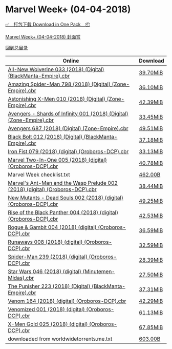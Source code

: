 # Marvel Week+ (04-04-2018)

[✅&emsp;打包下载 Download in One Pack&emsp;📦](https://pan.baidu.com/s/1rgWi1au-DcxGqT0BKKrkqQ)

[Marvel Week+ (04-04-2018) 封面赏](/https://github.com/alicewish/markdown/blob/master/cover/Marvel-Week-04-04-2018-Covers.md)



[回到总目录](https://github.com/alicewish/markdown/blob/master/Catalogs.md)



Online | Download
--- | ---
[All-New Wolverine 033 (2018) (Digital) (BlackManta-Empire).cbr](https://github.com/alicewish/markdown/blob/master/comic/All-New-Wolverine-033-2018-Digital-BlackManta-Empire-cbr.md) | [39.70MiB](https://pan.baidu.com/s/1rgWi1au-DcxGqT0BKKrkqQ#list/path=%2FMarvel%20Week%202018%20Q2%2FMarvel%20Week%2B%20%2804-04-2018%29%2F%E3%82%AD%E3%82%A2%E3%82%B9%E3%82%B7%E3%82%B7%E3%82%BB%E3%82%A2%E3%82%AF%E3%82%A2%E3%82%B1%E3%82%A2%E3%82%BB%E3%82%AD%E3%82%B1%E3%82%A8%E3%82%B1%E3%82%BB%E3%82%B5%E3%82%B7%E3%82%B5%E3%82%BB%E3%82%AD%E3%82%AF%E3%82%A2%E3%82%B3%E3%82%A6%E3%82%AA%E3%82%BB%E3%82%B9%E3%82%BD%E3%82%BF%E3%82%BB&parentPath=%2FMarvel%20Week%202018%20Q2)
[Amazing Spider-Man 798 (2018) (Digital) (Zone-Empire).cbr](https://github.com/alicewish/markdown/blob/master/comic/Amazing-Spider-Man-798-2018-Digital-Zone-Empire-cbr.md) | [36.10MiB](https://pan.baidu.com/s/1rgWi1au-DcxGqT0BKKrkqQ#list/path=%2FMarvel%20Week%202018%20Q2%2FMarvel%20Week%2B%20%2804-04-2018%29%2F%E3%82%AD%E3%82%B1%E3%82%AA%E3%82%B9%E3%82%A8%E3%82%AD%E3%82%B9%E3%82%BD%E3%82%A2%E3%82%B7%E3%82%B1%E3%82%AA%E3%82%AD%E3%82%BD%E3%82%A4%E3%82%B9%E3%82%B1%E3%82%A4%E3%82%B5%E3%82%B5%E3%82%B9%E3%82%B7%E3%82%AD%E3%82%B1%E3%82%A4%E3%82%AD%E3%82%A8%E3%82%B7%E3%82%BF%E3%82%AA%E3%82%B5%E3%82%B7&parentPath=%2FMarvel%20Week%202018%20Q2)
[Astonishing X-Men 010 (2018) (Digital) (Zone-Empire).cbr](https://github.com/alicewish/markdown/blob/master/comic/Astonishing-X-Men-010-2018-Digital-Zone-Empire-cbr.md) | [42.39MiB](https://pan.baidu.com/s/1rgWi1au-DcxGqT0BKKrkqQ#list/path=%2FMarvel%20Week%202018%20Q2%2FMarvel%20Week%2B%20%2804-04-2018%29%2F%E3%82%BB%E3%82%A4%E3%82%AD%E3%82%AB%E3%82%AA%E3%82%AD%E3%82%A8%E3%82%A2%E3%82%A4%E3%82%A6%E3%82%AB%E3%82%A8%E3%82%B3%E3%82%AF%E3%82%BB%E3%82%B1%E3%82%A4%E3%82%A6%E3%82%AB%E3%82%B7%E3%82%A8%E3%82%AD%E3%82%B5%E3%82%A2%E3%82%B9%E3%82%A4%E3%82%A2%E3%82%B9%E3%82%A8%E3%82%B9%E3%82%B7%E3%82%BD&parentPath=%2FMarvel%20Week%202018%20Q2)
[Avengers - Shards of Infinity 001 (2018) (Digital) (Zone-Empire).cbr](https://github.com/alicewish/markdown/blob/master/comic/Avengers-Shards-of-Infinity-001-2018-Digital-Zone-Empire-cbr.md) | [33.45MiB](https://pan.baidu.com/s/1rgWi1au-DcxGqT0BKKrkqQ#list/path=%2FMarvel%20Week%202018%20Q2%2FMarvel%20Week%2B%20%2804-04-2018%29%2F%E3%82%B3%E3%82%A6%E3%82%AD%E3%82%B3%E3%82%B7%E3%82%B9%E3%82%AA%E3%82%BD%E3%82%AF%E3%82%B1%E3%82%B5%E3%82%A8%E3%82%A8%E3%82%AF%E3%82%BF%E3%82%B7%E3%82%A2%E3%82%A4%E3%82%A2%E3%82%A8%E3%82%B1%E3%82%A6%E3%82%AB%E3%82%B3%E3%82%B1%E3%82%A8%E3%82%AD%E3%82%B3%E3%82%BD%E3%82%AF%E3%82%AA%E3%82%A6&parentPath=%2FMarvel%20Week%202018%20Q2)
[Avengers 687 (2018) (Digital) (Zone-Empire).cbr](https://github.com/alicewish/markdown/blob/master/comic/Avengers-687-2018-Digital-Zone-Empire-cbr.md) | [49.51MiB](https://pan.baidu.com/s/1rgWi1au-DcxGqT0BKKrkqQ#list/path=%2FMarvel%20Week%202018%20Q2%2FMarvel%20Week%2B%20%2804-04-2018%29%2F%E3%82%BF%E3%82%A4%E3%82%A2%E3%82%A6%E3%82%A4%E3%82%AA%E3%82%BB%E3%82%BD%E3%82%A8%E3%82%BD%E3%82%B3%E3%82%B1%E3%82%A2%E3%82%A8%E3%82%A4%E3%82%A2%E3%82%A4%E3%82%AF%E3%82%A8%E3%82%AD%E3%82%AD%E3%82%B7%E3%82%BF%E3%82%B9%E3%82%AF%E3%82%A6%E3%82%A6%E3%82%AF%E3%82%AA%E3%82%B5%E3%82%AB%E3%82%AA&parentPath=%2FMarvel%20Week%202018%20Q2)
[Black Bolt 012 (2018) (Digital) (BlackManta-Empire).cbr](https://github.com/alicewish/markdown/blob/master/comic/Black-Bolt-012-2018-Digital-BlackManta-Empire-cbr.md) | [37.18MiB](https://pan.baidu.com/s/1rgWi1au-DcxGqT0BKKrkqQ#list/path=%2FMarvel%20Week%202018%20Q2%2FMarvel%20Week%2B%20%2804-04-2018%29%2F%E3%82%B5%E3%82%BD%E3%82%BB%E3%82%AD%E3%82%AA%E3%82%A6%E3%82%BB%E3%82%B7%E3%82%AB%E3%82%BD%E3%82%B7%E3%82%A4%E3%82%BF%E3%82%A6%E3%82%AF%E3%82%B1%E3%82%B1%E3%82%BF%E3%82%B5%E3%82%BF%E3%82%B9%E3%82%BF%E3%82%B1%E3%82%AB%E3%82%AD%E3%82%BB%E3%82%A4%E3%82%AB%E3%82%B3%E3%82%B1%E3%82%B5%E3%82%A2&parentPath=%2FMarvel%20Week%202018%20Q2)
[Iron Fist 079 (2018) (digital) (Oroboros-DCP).cbr](https://github.com/alicewish/markdown/blob/master/comic/Iron-Fist-079-2018-digital-Oroboros-DCP-cbr.md) | [33.13MiB](https://pan.baidu.com/s/1rgWi1au-DcxGqT0BKKrkqQ#list/path=%2FMarvel%20Week%202018%20Q2%2FMarvel%20Week%2B%20%2804-04-2018%29%2F%E3%82%B3%E3%82%AF%E3%82%BF%E3%82%B1%E3%82%B5%E3%82%A8%E3%82%A6%E3%82%B1%E3%82%B7%E3%82%AF%E3%82%AF%E3%82%B9%E3%82%A8%E3%82%A2%E3%82%BB%E3%82%AD%E3%82%BF%E3%82%B3%E3%82%A6%E3%82%B3%E3%82%AA%E3%82%AD%E3%82%B9%E3%82%BB%E3%82%BF%E3%82%A2%E3%82%AD%E3%82%AA%E3%82%A6%E3%82%AD%E3%82%AD%E3%82%A4&parentPath=%2FMarvel%20Week%202018%20Q2)
[Marvel Two-In-One 005 (2018) (digital) (Oroboros-DCP).cbr](https://github.com/alicewish/markdown/blob/master/comic/Marvel-Two-In-One-005-2018-digital-Oroboros-DCP-cbr.md) | [40.78MiB](https://pan.baidu.com/s/1rgWi1au-DcxGqT0BKKrkqQ#list/path=%2FMarvel%20Week%202018%20Q2%2FMarvel%20Week%2B%20%2804-04-2018%29%2F%E3%82%B3%E3%82%B9%E3%82%BD%E3%82%AD%E3%82%A8%E3%82%AB%E3%82%AB%E3%82%B1%E3%82%A6%E3%82%B9%E3%82%AB%E3%82%BD%E3%82%AF%E3%82%A4%E3%82%BB%E3%82%BD%E3%82%BB%E3%82%A2%E3%82%B1%E3%82%B3%E3%82%AD%E3%82%B1%E3%82%B3%E3%82%A4%E3%82%AB%E3%82%B9%E3%82%A8%E3%82%A6%E3%82%B1%E3%82%BF%E3%82%AF%E3%82%AB&parentPath=%2FMarvel%20Week%202018%20Q2)
Marvel Week checklist.txt | [462.00B](https://pan.baidu.com/s/1rgWi1au-DcxGqT0BKKrkqQ#list/path=%2FMarvel%20Week%202018%20Q2%2FMarvel%20Week%2B%20%2804-04-2018%29%2F%E3%82%BF%E3%82%A2%E3%82%B3%E3%82%A6%E3%82%A8%E3%82%B3%E3%82%AB%E3%82%B5%E3%82%AB%E3%82%A2%E3%82%BB%E3%82%AD%E3%82%A2%E3%82%AA%E3%82%B7%E3%82%A4%E3%82%AA%E3%82%A6%E3%82%B7%E3%82%AB%E3%82%AA%E3%82%B3%E3%82%B1%E3%82%BF%E3%82%A2%E3%82%B3%E3%82%AA%E3%82%B5%E3%82%A4%E3%82%B1%E3%82%A6%E3%82%B9&parentPath=%2FMarvel%20Week%202018%20Q2)
[Marvel's Ant-Man and the Wasp Prelude 002 (2018) (digital) (Oroboros-DCP).cbr](https://github.com/alicewish/markdown/blob/master/comic/Marvels-Ant-Man-Wasp-Prelude-002-2018-digital-Oroboros-DCP-cbr.md) | [38.44MiB](https://pan.baidu.com/s/1rgWi1au-DcxGqT0BKKrkqQ#list/path=%2FMarvel%20Week%202018%20Q2%2FMarvel%20Week%2B%20%2804-04-2018%29%2F%E3%82%BB%E3%82%B3%E3%82%BD%E3%82%A8%E3%82%B1%E3%82%A8%E3%82%B9%E3%82%B9%E3%82%BF%E3%82%A2%E3%82%A6%E3%82%B9%E3%82%A2%E3%82%AD%E3%82%AA%E3%82%A6%E3%82%BF%E3%82%AF%E3%82%B9%E3%82%B1%E3%82%AA%E3%82%B3%E3%82%BD%E3%82%BB%E3%82%BD%E3%82%A8%E3%82%A8%E3%82%B7%E3%82%AB%E3%82%B9%E3%82%AA%E3%82%B3&parentPath=%2FMarvel%20Week%202018%20Q2)
[New Mutants - Dead Souls 002 (2018) (digital) (Oroboros-DCP).cbr](https://github.com/alicewish/markdown/blob/master/comic/New-Mutants-Dead-Souls-002-2018-digital-Oroboros-DCP-cbr.md) | [49.25MiB](https://pan.baidu.com/s/1rgWi1au-DcxGqT0BKKrkqQ#list/path=%2FMarvel%20Week%202018%20Q2%2FMarvel%20Week%2B%20%2804-04-2018%29%2F%E3%82%B1%E3%82%B3%E3%82%B3%E3%82%AF%E3%82%BF%E3%82%A6%E3%82%A8%E3%82%B1%E3%82%B7%E3%82%B5%E3%82%AF%E3%82%B7%E3%82%A6%E3%82%B1%E3%82%BB%E3%82%BD%E3%82%A8%E3%82%A6%E3%82%AD%E3%82%B1%E3%82%B3%E3%82%BF%E3%82%A8%E3%82%B9%E3%82%B5%E3%82%B3%E3%82%A8%E3%82%BD%E3%82%A4%E3%82%BB%E3%82%B5%E3%82%B9&parentPath=%2FMarvel%20Week%202018%20Q2)
[Rise of the Black Panther 004 (2018) (digital) (Oroboros-DCP).cbr](https://github.com/alicewish/markdown/blob/master/comic/Rise-of-Black-Panther-004-2018-digital-Oroboros-DCP-cbr.md) | [42.53MiB](https://pan.baidu.com/s/1rgWi1au-DcxGqT0BKKrkqQ#list/path=%2FMarvel%20Week%202018%20Q2%2FMarvel%20Week%2B%20%2804-04-2018%29%2F%E3%82%A2%E3%82%A2%E3%82%A8%E3%82%A4%E3%82%B1%E3%82%AA%E3%82%AD%E3%82%A8%E3%82%BB%E3%82%B1%E3%82%BB%E3%82%B9%E3%82%B9%E3%82%A8%E3%82%AA%E3%82%A4%E3%82%BB%E3%82%B3%E3%82%B5%E3%82%B3%E3%82%AA%E3%82%AA%E3%82%A4%E3%82%B1%E3%82%BD%E3%82%BF%E3%82%A6%E3%82%AF%E3%82%A8%E3%82%A8%E3%82%AD%E3%82%BF&parentPath=%2FMarvel%20Week%202018%20Q2)
[Rogue & Gambit 004 (2018) (digital) (Oroboros-DCP).cbr](https://github.com/alicewish/markdown/blob/master/comic/Rogue-Gambit-004-2018-digital-Oroboros-DCP-cbr.md) | [36.59MiB](https://pan.baidu.com/s/1rgWi1au-DcxGqT0BKKrkqQ#list/path=%2FMarvel%20Week%202018%20Q2%2FMarvel%20Week%2B%20%2804-04-2018%29%2F%E3%82%B5%E3%82%BF%E3%82%BF%E3%82%B9%E3%82%BF%E3%82%A2%E3%82%BD%E3%82%AF%E3%82%B9%E3%82%BD%E3%82%A2%E3%82%B3%E3%82%A6%E3%82%A8%E3%82%BB%E3%82%B3%E3%82%AB%E3%82%B3%E3%82%B3%E3%82%AF%E3%82%B7%E3%82%A4%E3%82%AF%E3%82%AB%E3%82%B1%E3%82%BB%E3%82%A6%E3%82%BB%E3%82%AB%E3%82%AD%E3%82%AD%E3%82%B1&parentPath=%2FMarvel%20Week%202018%20Q2)
[Runaways 008 (2018) (digital) (Oroboros-DCP).cbr](https://github.com/alicewish/markdown/blob/master/comic/Runaways-008-2018-digital-Oroboros-DCP-cbr.md) | [32.59MiB](https://pan.baidu.com/s/1rgWi1au-DcxGqT0BKKrkqQ#list/path=%2FMarvel%20Week%202018%20Q2%2FMarvel%20Week%2B%20%2804-04-2018%29%2F%E3%82%B1%E3%82%BB%E3%82%AA%E3%82%AD%E3%82%B7%E3%82%A6%E3%82%BF%E3%82%A2%E3%82%BF%E3%82%BB%E3%82%B1%E3%82%BF%E3%82%B5%E3%82%AB%E3%82%B5%E3%82%BB%E3%82%AB%E3%82%AA%E3%82%B9%E3%82%B7%E3%82%AD%E3%82%BF%E3%82%A8%E3%82%B3%E3%82%B3%E3%82%AD%E3%82%B9%E3%82%AA%E3%82%BB%E3%82%A2%E3%82%AB%E3%82%AF&parentPath=%2FMarvel%20Week%202018%20Q2)
[Spider-Man 239 (2018) (digital) (Oroboros-DCP).cbr](https://github.com/alicewish/markdown/blob/master/comic/Spider-Man-239-2018-digital-Oroboros-DCP-cbr.md) | [28.39MiB](https://pan.baidu.com/s/1rgWi1au-DcxGqT0BKKrkqQ#list/path=%2FMarvel%20Week%202018%20Q2%2FMarvel%20Week%2B%20%2804-04-2018%29%2F%E3%82%A4%E3%82%BB%E3%82%AB%E3%82%BB%E3%82%AB%E3%82%AA%E3%82%B3%E3%82%B7%E3%82%AB%E3%82%BB%E3%82%B9%E3%82%A6%E3%82%BB%E3%82%A4%E3%82%BD%E3%82%AF%E3%82%B1%E3%82%AB%E3%82%AF%E3%82%B3%E3%82%BB%E3%82%B5%E3%82%BB%E3%82%A8%E3%82%B1%E3%82%B7%E3%82%AF%E3%82%B7%E3%82%BD%E3%82%AA%E3%82%AA%E3%82%B3&parentPath=%2FMarvel%20Week%202018%20Q2)
[Star Wars 046 (2018) (digital) (Minutemen-Midas).cbr](https://github.com/alicewish/markdown/blob/master/comic/Star-Wars-046-2018-digital-Minutemen-Midas-cbr.md) | [27.50MiB](https://pan.baidu.com/s/1rgWi1au-DcxGqT0BKKrkqQ#list/path=%2FMarvel%20Week%202018%20Q2%2FMarvel%20Week%2B%20%2804-04-2018%29%2F%E3%82%A4%E3%82%B1%E3%82%AA%E3%82%B3%E3%82%A4%E3%82%BF%E3%82%B7%E3%82%BB%E3%82%B1%E3%82%AF%E3%82%BF%E3%82%BD%E3%82%A6%E3%82%A4%E3%82%A8%E3%82%B9%E3%82%AD%E3%82%A6%E3%82%BB%E3%82%A8%E3%82%AB%E3%82%AA%E3%82%BD%E3%82%A6%E3%82%AD%E3%82%BD%E3%82%A8%E3%82%B3%E3%82%B3%E3%82%A6%E3%82%AA%E3%82%BF&parentPath=%2FMarvel%20Week%202018%20Q2)
[The Punisher 223 (2018) (Digital) (BlackManta-Empire).cbr](https://github.com/alicewish/markdown/blob/master/comic/Punisher-223-2018-Digital-BlackManta-Empire-cbr.md) | [37.31MiB](https://pan.baidu.com/s/1rgWi1au-DcxGqT0BKKrkqQ#list/path=%2FMarvel%20Week%202018%20Q2%2FMarvel%20Week%2B%20%2804-04-2018%29%2F%E3%82%B1%E3%82%B1%E3%82%A2%E3%82%A6%E3%82%A4%E3%82%AD%E3%82%AB%E3%82%BF%E3%82%A6%E3%82%B1%E3%82%B5%E3%82%A6%E3%82%B3%E3%82%BF%E3%82%AA%E3%82%BB%E3%82%A6%E3%82%A6%E3%82%A6%E3%82%B1%E3%82%BB%E3%82%B9%E3%82%AF%E3%82%AF%E3%82%A8%E3%82%B5%E3%82%BD%E3%82%A6%E3%82%AA%E3%82%B5%E3%82%BD%E3%82%B3&parentPath=%2FMarvel%20Week%202018%20Q2)
[Venom 164 (2018) (digital) (Oroboros-DCP).cbr](https://github.com/alicewish/markdown/blob/master/comic/Venom-164-2018-digital-Oroboros-DCP-cbr.md) | [42.29MiB](https://pan.baidu.com/s/1rgWi1au-DcxGqT0BKKrkqQ#list/path=%2FMarvel%20Week%202018%20Q2%2FMarvel%20Week%2B%20%2804-04-2018%29%2F%E3%82%AA%E3%82%A4%E3%82%AB%E3%82%B7%E3%82%BB%E3%82%AF%E3%82%B5%E3%82%BB%E3%82%BF%E3%82%B9%E3%82%AF%E3%82%AB%E3%82%B5%E3%82%AB%E3%82%AD%E3%82%B7%E3%82%B3%E3%82%A6%E3%82%A6%E3%82%B5%E3%82%BF%E3%82%BD%E3%82%B7%E3%82%BD%E3%82%A4%E3%82%B3%E3%82%BF%E3%82%B5%E3%82%B7%E3%82%A8%E3%82%A4%E3%82%B5&parentPath=%2FMarvel%20Week%202018%20Q2)
[Venomized 001 (2018) (digital) (Oroboros-DCP).cbr](https://github.com/alicewish/markdown/blob/master/comic/Venomized-001-2018-digital-Oroboros-DCP-cbr.md) | [61.13MiB](https://pan.baidu.com/s/1rgWi1au-DcxGqT0BKKrkqQ#list/path=%2FMarvel%20Week%202018%20Q2%2FMarvel%20Week%2B%20%2804-04-2018%29%2F%E3%82%AF%E3%82%AD%E3%82%AA%E3%82%BF%E3%82%B5%E3%82%BF%E3%82%B3%E3%82%B9%E3%82%AD%E3%82%A6%E3%82%A4%E3%82%AA%E3%82%B9%E3%82%BF%E3%82%AB%E3%82%AD%E3%82%BD%E3%82%A6%E3%82%A2%E3%82%B5%E3%82%BD%E3%82%BF%E3%82%BB%E3%82%A8%E3%82%A2%E3%82%BF%E3%82%A8%E3%82%A2%E3%82%AB%E3%82%BD%E3%82%BF%E3%82%A4&parentPath=%2FMarvel%20Week%202018%20Q2)
[X-Men Gold 025 (2018) (digital) (Oroboros-DCP).cbr](https://github.com/alicewish/markdown/blob/master/comic/X-Men-Gold-025-2018-digital-Oroboros-DCP-cbr.md) | [67.85MiB](https://pan.baidu.com/s/1rgWi1au-DcxGqT0BKKrkqQ#list/path=%2FMarvel%20Week%202018%20Q2%2FMarvel%20Week%2B%20%2804-04-2018%29%2F%E3%82%B9%E3%82%AD%E3%82%B5%E3%82%AD%E3%82%A2%E3%82%A2%E3%82%AA%E3%82%A2%E3%82%BD%E3%82%A8%E3%82%BB%E3%82%A2%E3%82%A4%E3%82%AA%E3%82%AA%E3%82%B1%E3%82%AA%E3%82%B3%E3%82%AD%E3%82%AF%E3%82%AF%E3%82%AA%E3%82%AD%E3%82%BB%E3%82%B5%E3%82%A6%E3%82%A6%E3%82%AF%E3%82%B5%E3%82%B3%E3%82%BD%E3%82%AA&parentPath=%2FMarvel%20Week%202018%20Q2)
downloaded from worldwidetorrents.me.txt | [603.00B](https://pan.baidu.com/s/1rgWi1au-DcxGqT0BKKrkqQ#list/path=%2FMarvel%20Week%202018%20Q2%2FMarvel%20Week%2B%20%2804-04-2018%29%2F%E3%82%B9%E3%82%B1%E3%82%BD%E3%82%AD%E3%82%AB%E3%82%AB%E3%82%AB%E3%82%A6%E3%82%A2%E3%82%B1%E3%82%A2%E3%82%B7%E3%82%A4%E3%82%B9%E3%82%BB%E3%82%B9%E3%82%B1%E3%82%AA%E3%82%AA%E3%82%A8%E3%82%B3%E3%82%B1%E3%82%AD%E3%82%BB%E3%82%AA%E3%82%B5%E3%82%A6%E3%82%AA%E3%82%AF%E3%82%B7%E3%82%AA%E3%82%AD&parentPath=%2FMarvel%20Week%202018%20Q2)